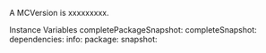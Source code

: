 A MCVersion is xxxxxxxxx.Instance Variables	completePackageSnapshot:		<Object>	completeSnapshot:		<Object>	dependencies:		<Object>	info:		<Object>	package:		<Object>	snapshot:		<Object>completePackageSnapshot	- xxxxxcompleteSnapshot	- xxxxxdependencies	- xxxxxinfo	- xxxxxpackage	- xxxxxsnapshot	- xxxxx